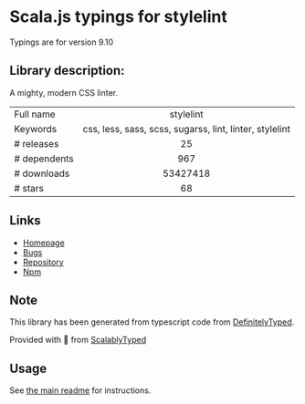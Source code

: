 
# Scala.js typings for stylelint

Typings are for version 9.10

## Library description:
A mighty, modern CSS linter.

|                    |                 |
| ------------------ | :-------------: |
| Full name          | stylelint |
| Keywords           | css, less, sass, scss, sugarss, lint, linter, stylelint |
| # releases         | 25 |
| # dependents       | 967 |
| # downloads        | 53427418 |
| # stars            | 68 |

## Links
- [Homepage](https://stylelint.io)
- [Bugs](https://github.com/stylelint/stylelint/issues)
- [Repository](https://github.com/stylelint/stylelint)
- [Npm](https://www.npmjs.com/package/stylelint)
    


## Note
This library has been generated from typescript code from [DefinitelyTyped](https://definitelytyped.org).

Provided with :purple_heart: from [ScalablyTyped](https://github.com/oyvindberg/ScalablyTyped)

## Usage
See [the main readme](../../readme.md) for instructions.


